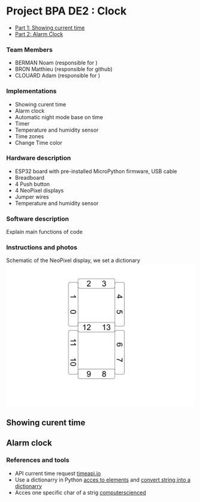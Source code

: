 # Project BPA DE2 : Clock

* [Part 1: Showing current time](#CurentTime)
* [Part 2: Alarm Clock](#AlarmClock)

### Team Members

* BERMAN Noam (responsible for )
* BRON Matthieu (responsible for github)
* CLOUARD Adam (responsible for )

### Implementations

* Showing curent time
* Alarm clock
* Automatic night mode base on time
* Timer
* Temperature and humidity sensor
* Time zones
* Change Time color

### Hardware description

* ESP32 board with pre-installed MicroPython firmware, USB cable
* Breadboard
* 4 Push button
* 4 NeoPixel displays
* Jumper wires
* Temperature and humidity sensor

### Software description
Explain main functions of code

### Instructions and photos
Schematic of the NeoPixel display, we set a dictionary
![NeoPixel_schematic](Pictures/NeoPixel_schematics.svg)


<a name="CurentTime"></a>

## Showing curent time



<a name="AlarmClock"></a>

## Alarm clock




### References and tools

* API current time request [timeapi.io](https://timeapi.io/api/time/current/zone?timeZone=Europe/Prague)
* Use a dictionarry in Python [acces to elements](https://www.w3schools.com/python/python_dictionaries_access.asp) and [convert string into a dictionarry](https://www.geeksforgeeks.org/python-convert-string-dictionary-to-dictionary/)
* Acces one specific char of a strig [computerscienced](https://computerscienced.co.uk/site/knowledge-base/how-do-i-get-the-first-letter-of-a-string-in-python/)